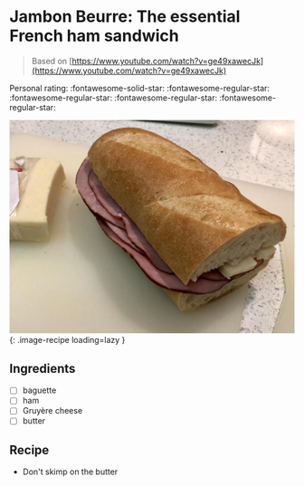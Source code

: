 # Jambon Beurre: The essential French ham sandwich

> Based on [https://www.youtube.com/watch?v=ge49xawecJk](https://www.youtube.com/watch?v=ge49xawecJk)

<!-- {cts} rating=1; (User can specify rating on scale of 1-5) -->

Personal rating: :fontawesome-solid-star: :fontawesome-regular-star: :fontawesome-regular-star: :fontawesome-regular-star: :fontawesome-regular-star:

<!-- {cte} -->

<!-- {cts} name_image=jambon_beurre.jpg; (User can specify image name) -->

![jambon_beurre.jpg](./jambon_beurre.jpg){: .image-recipe loading=lazy }

<!-- {cte} -->

## Ingredients

- [ ] baguette
- [ ] ham
- [ ] Gruyère cheese
- [ ] butter

## Recipe

- Don't skimp on the butter
